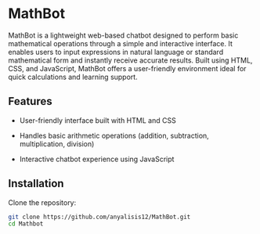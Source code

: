 # MathBot
MathBot is a lightweight web-based chatbot designed to perform basic mathematical operations through a simple and interactive interface.
It enables users to input expressions in natural language or standard mathematical form and instantly receive accurate results.
Built using HTML, CSS, and JavaScript, MathBot offers a user-friendly environment ideal for quick calculations and learning support.​

## Features
  * User-friendly interface built with HTML and CSS

  * Handles basic arithmetic operations (addition, subtraction, multiplication, division)

  * Interactive chatbot experience using JavaScript​

## Installation
   Clone the repository:
   ```bash
   git clone https://github.com/anyalisis12/MathBot.git
   cd Mathbot



